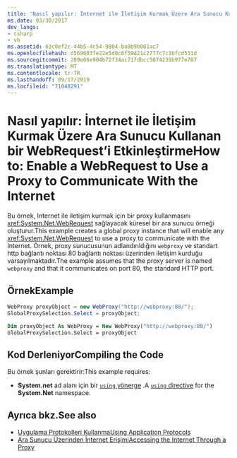 ```yaml
---
title: 'Nasıl yapılır: İnternet ile İletişim Kurmak Üzere Ara Sunucu Kullanan bir WebRequest’i Etkinleştirme'
ms.date: 03/30/2017
dev_langs:
- csharp
- vb
ms.assetid: 63c0ef2c-44b5-4c54-9804-ba0b9b001ac7
ms.openlocfilehash: d569603fe22e5d8c8f59d21c2777c7c1bfcd531d
ms.sourcegitcommit: 289e06e904b72f34ac717dbcc5074239b977e707
ms.translationtype: MT
ms.contentlocale: tr-TR
ms.lasthandoff: 09/17/2019
ms.locfileid: "71048291"
---
```

# <a name="how-to-enable-a-webrequest-to-use-a-proxy-to-communicate-with-the-internet"></a><span data-ttu-id="46a39-102">Nasıl yapılır: İnternet ile İletişim Kurmak Üzere Ara Sunucu Kullanan bir WebRequest’i Etkinleştirme</span><span class="sxs-lookup"><span data-stu-id="46a39-102">How to: Enable a WebRequest to Use a Proxy to Communicate With the Internet</span></span>
<span data-ttu-id="46a39-103">Bu örnek, Internet ile iletişim kurmak için bir proxy kullanmasını <xref:System.Net.WebRequest> sağlayacak küresel bir ara sunucu örneği oluşturur.</span><span class="sxs-lookup"><span data-stu-id="46a39-103">This example creates a global proxy instance that will enable any <xref:System.Net.WebRequest> to use a proxy to communicate with the Internet.</span></span> <span data-ttu-id="46a39-104">Örnek, proxy sunucusunun adlandırıldığını `webproxy` ve standart http bağlantı noktası 80 bağlantı noktası üzerinden iletişim kurduğu varsayılmaktadır.</span><span class="sxs-lookup"><span data-stu-id="46a39-104">The example assumes that the proxy server is named `webproxy` and that it communicates on port 80, the standard HTTP port.</span></span>  
  
## <a name="example"></a><span data-ttu-id="46a39-105">Örnek</span><span class="sxs-lookup"><span data-stu-id="46a39-105">Example</span></span>  
  
```csharp  
WebProxy proxyObject = new WebProxy("http://webproxy:80/");  
GlobalProxySelection.Select = proxyObject;  
```  
  
```vb  
Dim proxyObject As WebProxy = New WebProxy("http://webproxy:80/")  
GlobalProxySelection.Select = proxyObject  
```  
  
## <a name="compiling-the-code"></a><span data-ttu-id="46a39-106">Kod Derleniyor</span><span class="sxs-lookup"><span data-stu-id="46a39-106">Compiling the Code</span></span>  
 <span data-ttu-id="46a39-107">Bu örnek şunları gerektirir:</span><span class="sxs-lookup"><span data-stu-id="46a39-107">This example requires:</span></span>  
  
- <span data-ttu-id="46a39-108">**System.net** ad alanı için bir [ `using` yönerge](../../csharp/language-reference/keywords/using-directive.md) .</span><span class="sxs-lookup"><span data-stu-id="46a39-108">A [`using` directive](../../csharp/language-reference/keywords/using-directive.md) for the **System.Net** namespace.</span></span>  
  
## <a name="see-also"></a><span data-ttu-id="46a39-109">Ayrıca bkz.</span><span class="sxs-lookup"><span data-stu-id="46a39-109">See also</span></span>

- [<span data-ttu-id="46a39-110">Uygulama Protokolleri Kullanma</span><span class="sxs-lookup"><span data-stu-id="46a39-110">Using Application Protocols</span></span>](using-application-protocols.md)
- [<span data-ttu-id="46a39-111">Ara Sunucu Üzerinden İnternet Erişimi</span><span class="sxs-lookup"><span data-stu-id="46a39-111">Accessing the Internet Through a Proxy</span></span>](accessing-the-internet-through-a-proxy.md)
